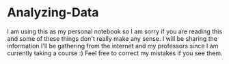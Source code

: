 # Analyzing-Data
I am using this as my personal notebook so I am sorry if you are reading this and some of these things don't really make any sense. I will be sharing the information I'll be gathering from the internet and my professors since I am currently taking a course :)
Feel free to correct my mistakes if you see them.
